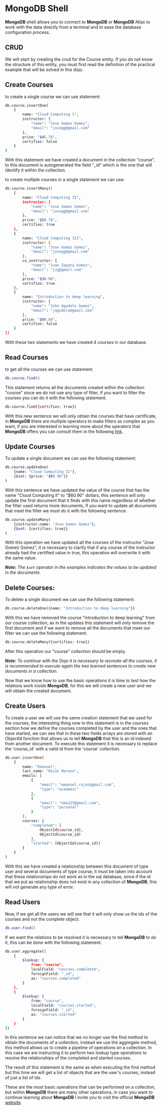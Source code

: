 # **MongoDB** Shell

**MongoDB** shell allows you to connect to **MongoDB** or **MongoDB** Atlas to work with the data directly from a terminal and to ease the database configuration process.

## CRUD

We will start by creating the crud for the Course entity. If you do not know the structure of this entity, you must first read the definition of the practical example that will be solved in this dojo.

## Create Courses

to create a single course we can use statement:

```bash
db.course.insertOne(
    {
        name: "Cloud Computing I",
        instructor: {
            "name": "Jose Gomez Gomez",
            "email": "josegg@gmail.com"
        },
        price: "$45.78",
        certifies: false
    }
)
```

With this statement we have created a document in the collection "course", to this document is autogenerated the field "_id" which is the one that will identify it within the collection.

to create multiple courses in a single statement we can use:

```bash
db.course.insertMany([
    {
        name: "Cloud Computing II",
        instructor: {
            "name": "Jose Gomez Gomez",
            "email": "josegg@gmail.com"
        },
        price: "$50.78",
        certifies: true
    },
    {
        name: "Cloud Computing III",
        instructor: {
            "name": "Jose Gomez Gomez",
            "email": "josegg@gmail.com"
        },
        co_instructor: {
            "name": "Juan Zapata Gomez",
            "email": "jzg@gmail.com"
        },
        price: "$38.00",
        certifies: true
    },
    {
        name: "Introduction to deep learning",
        instructor: {
            "name": "John Agudelo Gomez",
            "email": "jagudelo@gmail.com"
        },
        price: "$90.84",
        certifies: false
    }
])
```

With these two statements we have created 4 courses in our database.

## Read Courses

to get all the courses we can use statement:

```bash
db.course.find()
```

This statement returns all the documents created within the collection "course" since we do not use any type of filter, if you want to filter the courses you can do it with the following statement.

```bash
db.course.find({certifies: true})
```

With this new sentence we will only obtain the courses that have certificate, in **MongoDB** there are multiple operators to make filters as complex as you want, if you are interested in learning more about the operators that **MongoDB** offers you can consult them in the following [link](https://www.mongodb.com/docs/manual/reference/operator/query/).

## Update Courses

To update a single document we can use the following statement:

```bash
db.course.updateOne(
    {name: "Cloud Computing II"},
    {$set: {price: "$60.90"}}
)
```

With this sentence we have updated the value of the course that has the name "Cloud Computing II" to "$60.90" dollars, this sentence will only update the first document that it finds with this name regardless of whether the filter used returns more documents, if you want to update all documents that meet the filter we must do it with the following sentence.

```bash
db.course.updateMany(
    {instructor.name: "Jose Gomez Gomez"},
    {$set: {certifies: true}}
)
```

With this operation we have updated all the courses of the instructor "Jose Gomez Gomez", it is necessary to clarify that if any course of the instructor already had the certified value in true, this operation will overwrite it with the same value.

***Note:** The `$set` operator in the examples indicates the values to be updated in the documents.*

## Delete Courses:

To delete a single document we can use the following statement:

```bash
db.course.deleteOne({name: "Introduction to deep learning"})
```

With this we have removed the course "Introduction to deep learning" from our course collection, as in the updates this statement will only remove the first document and if we want to remove all the documents that meet our filter we can use the following statement.

```bash
db.course.deleteMany({certifies: true})

```

After this operation our "course" collection should be empty.

***Note:** To continue with the Dojo it is necessary to recreate all the courses, it is recommended to execute again the two learned sentences to create new documents in a collection.*

Now that we know how to use the basic operations it is time to test how the relations work inside **MongoDB**, for this we will create a new user and we will obtain the created document.

## Create Users

To create a user we will use the same creation statement that we used for the courses, the interesting thing now in this statement is in the courses section how we define the courses completed by the user and the ones that have started, we can see that in these two fields arrays are stored with an ObjectId function that allows us to tell **MongoDB** that this is an id indexed from another document. To execute this statement it is necessary to replace the 'course_id' with a valid id from the 'course' collection.

```bash
db.user.insertOne(
    {
        name: "Emanuel",
        last_name: "Rojas Moreno",
        emails: [
            {
                "email": "emanuel.rojas@gmail.com",
                "type": "academic"
            },
            {
                "email": "ema123@gmail.com",
                "type": "personal"
            }
        ],
        courses: {
            "completed": [
                ObjectId(course_id),
                ObjectId(course_id)
            ],
            "started": [ObjectId(course_id)]
        }
    }
)
```

With this we have created a relationship between this document of type user and several documents of type course, it must be taken into account that these relationships do not work as in the sql database, since if the id that we put as relationship does not exist in any collection of **MongoDB**, this will not generate any type of error.

## Read Users

Now, if we get all the users we will see that it will only show us the ids of the courses and not the complete object.

```bash
db.user.find()
```

If we want the relations to be resolved it is necessary to tell **MongoDB** to do it, this can be done with the following statement.

```bash
db.user.aggregate([
    {
        $lookup: {
            from: "course",
            localField: "courses.completed",
            foreignField: "_id",
            as: "courses.completed"
        }
    },
    {
        $lookup: {
            from: "course",
            localField: "courses.started",
            foreignField: "_id",
            as: "courses.started"
        }
    }
])
```

In this sentence we can notice that we no longer use the find method to obtain the documents of a collection, instead we use the aggregate method, this method allows us to create a pipeline of operations on a collection. In this case we are instructing it to perform two lookup type operations to resolve the relationships of the completed and started courses.

The result of this statement is the same as when executing the find method but this time we will get a list of objects that are the user's courses, instead of just a list of ids.

These are the most basic operations that can be performed on a collection, but within **MongoDB** there are many other operations, in case you want to continue learning about **MongoDB** I invite you to visit the official **MongoDB** [website](https://www.mongodb.com/docs/mongodb-shell/).
